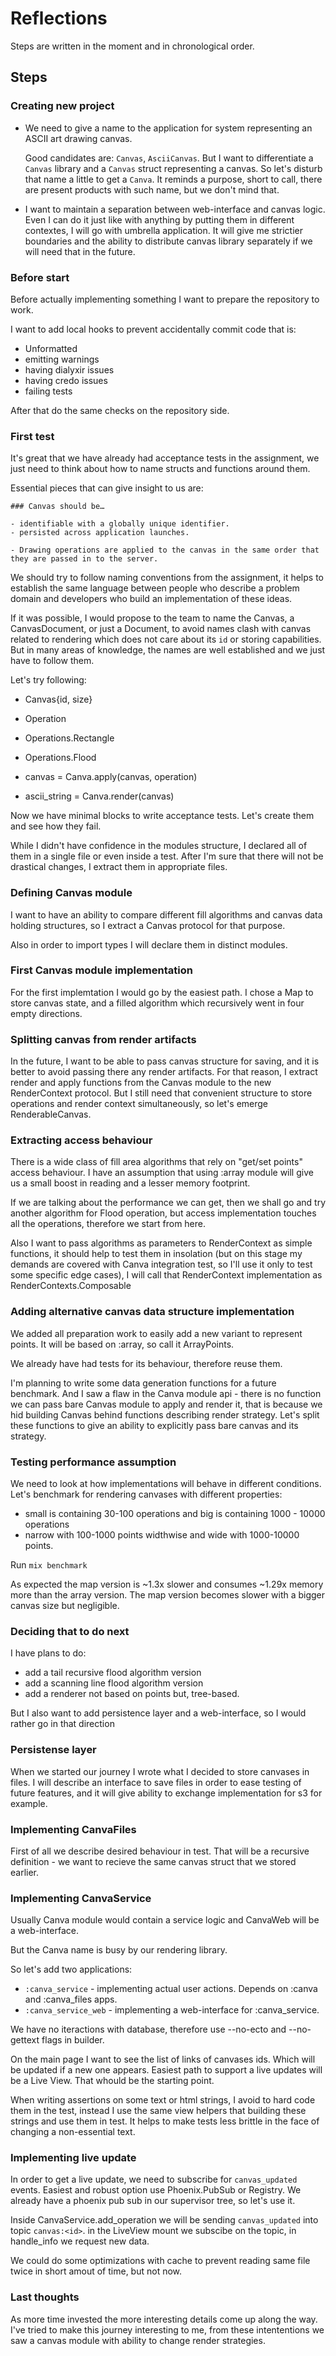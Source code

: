 # Reflections

Steps are written in the moment and in chronological order.

## Steps

### Creating new project

- We need to give a name to the application for system representing an ASCII art
  drawing canvas.

  Good candidates are: `Canvas`, `AsciiCanvas`. But I want to differentiate a `Canvas`
  library and a `Canvas` struct representing a canvas. So let's disturb that name
  a little to get a `Canva`. It reminds a purpose, short to call,
  there are present products with such name, but we don't mind that.

- I want to maintain a separation between web-interface and canvas logic.
  Even I can do it just like with anything by putting them in different
  contextes, I will go with umbrella application. It will give me strictier
  boundaries and the ability to distribute canvas library separately if we will
  need that in the future.

### Before start

Before actually implementing something I want to prepare the repository to work.

I want to add local hooks to prevent accidentally commit code that is:

- Unformatted
- emitting warnings
- having dialyxir issues
- having credo issues
- failing tests

After that do the same checks on the repository side.

### First test

It's great that we have already had acceptance tests in the assignment, we just
need to think about how to name structs and functions around them.

Essential pieces that can give insight to us are:

```
### Canvas should be…

- identifiable with a globally unique identifier.
- persisted across application launches.
```

```
- Drawing operations are applied to the canvas in the same order that they are passed in to the server.
```

We should try to follow naming conventions from the assignment, it helps to
establish the same language between people who describe a problem domain and
developers who build an implementation of these ideas.

If it was possible, I would propose to the team to name the Canvas, a CanvasDocument,
or just a Document, to avoid names clash with canvas related to rendering
which does not care about its `id` or storing capabilities. But in many areas
of knowledge, the names are well established and we just have to follow them.

Let's try following:

- Canvas{id, size}
- Operation
- Operations.Rectangle
- Operations.Flood

- canvas = Canva.apply(canvas, operation)
- ascii_string = Canva.render(canvas)

Now we have minimal blocks to write acceptance tests. Let's create them and see
how they fail.

While I didn't have confidence in the modules structure, I declared all of 
them in a single file or even inside a test. After I'm sure that there will not be
drastical changes, I extract them in appropriate files.

### Defining Canvas module

I want to have an ability to compare different fill algorithms and canvas data
holding structures, so I extract a Canvas protocol for that purpose.

Also in order to import types I will declare them in distinct modules.

### First Canvas module implementation

For the first implemtation I would go by the easiest path. I chose a Map to store
canvas state, and a filled algorithm which recursively went in four empty directions.

### Splitting canvas from render artifacts

In the future, I want to be able to pass canvas structure for saving, and it is better
to avoid passing there any render artifacts. For that reason, I extract
render and apply functions from the Canvas module to the new RenderContext protocol.
But I still need that convenient structure to store operations and render 
context simultaneously, so let's emerge RenderableCanvas.

### Extracting access behaviour

There is a wide class of fill area algorithms that rely on "get/set points" access
behaviour. I have an assumption that using :array module will give us a small 
boost in reading and a lesser memory footprint.

If we are talking about the performance we can get, then
we shall go and try another algorithm for Flood operation, but access implementation
touches all the operations, therefore we start from here.

Also I want to pass algorithms as parameters to RenderContext as simple
functions, it should help to test them in insolation (but on this stage
my demands are covered with Canva integration test, so I'll use it only
to test some specific edge cases), I will call that RenderContext 
implementation as RenderContexts.Composable

### Adding alternative canvas data structure implementation

We added all preparation work to easily add a new variant to represent points. 
It will be based on :array, so call it ArrayPoints.

We already have had tests for its behaviour, therefore reuse them.

I'm planning to write some data generation functions for a future benchmark.
And I saw a flaw in the Canva module api - there is no function we can pass
bare Canvas module to apply and render it, that is because we hid
building Canvas behind functions describing render strategy. Let's split
these functions to give an ability to explicitly pass bare canvas and its
strategy.

### Testing performance assumption

We need to look at how implementations will behave in different conditions.
Let's benchmark for rendering canvases with different properties: 

  - small is containing 30-100 operations and 
    big is containing 1000 - 10000 operations
  - narrow with 100-1000 points widthwise and 
    wide with 1000-10000 points.

Run `mix benchmark`

As expected the map version is ~1.3x slower and consumes ~1.29x memory more
than the array version. The map version becomes slower with a bigger canvas size
but negligible.

### Deciding that to do next

I have plans to do:

  - add a tail recursive flood algorithm version
  - add a scanning line flood algorithm version
  - add a renderer not based on points but, tree-based.

But I also want to add persistence layer and a web-interface, so I would
rather go in that direction

### Persistense layer

When we started our journey I wrote what I decided to store canvases in files.
I will describe an interface to save files in order to ease testing
of future features, and it will give ability to exchange implementation 
for s3 for example.

### Implementing CanvaFiles

First of all we describe desired behaviour in test. That will be a
recursive definition - we want to recieve the same canvas struct that we stored
earlier.

### Implementing CanvaService

Usually Canva module would contain a service logic and CanvaWeb
will be a web-interface.

But the Canva name is busy by our rendering library.

So let's add two applications:

  - `:canva_service` - implementing actual user actions. 
     Depends on :canva and :canva_files apps.
  - `:canva_service_web` - implementing a web-interface for :canva_service. 

We have no iteractions with database, therefore use --no-ecto and 
--no-gettext flags in builder.

On the main page I want to see the list of links of canvases ids. Which will be
updated if a new one appears. Easiest path to support a live updates will
be a Live View. That whould be the starting point.

When writing assertions on some text or html strings, I avoid to hard code
them in the test, instead I use the same view helpers that building these strings
and use them in test. It helps to make tests less brittle in the face of
changing a non-essential text.

### Implementing live update

In order to get a live update, we need to subscribe for `canvas_updated`
events. Easiest and robust option use Phoenix.PubSub or Registry.
We already have a phoenix pub sub in our supervisor tree, so let's use it.

Inside CanvaService.add_operation we will be sending `canvas_updated`
into topic `canvas:<id>`. in the LiveView mount we subscibe on the topic, 
in handle_info we request new data.

We could do some optimizations with cache to prevent reading
same file twice in short amout of time, but not now.

### Last thoughts

As more time invested the more interesting details come up along the way.
I've tried to make this journey interesting to me, from these intententions
we saw a canvas module with ability to change render strategies.
